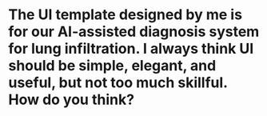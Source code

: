 # The UI template designed by me is for our AI-assisted diagnosis system for lung infiltration. I always think UI should be simple, elegant, and useful, but not too much skillful. How do you think?
